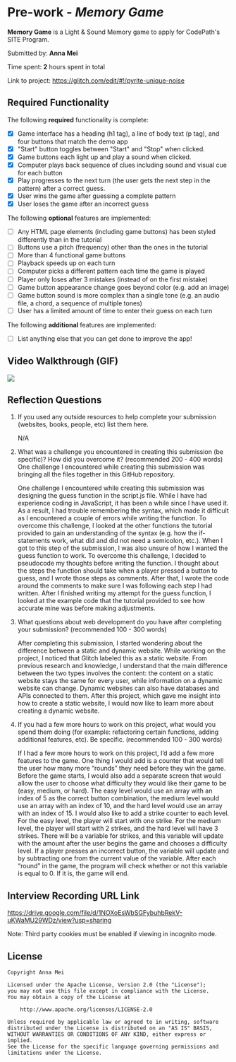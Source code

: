 # Pre-work - *Memory Game*

**Memory Game** is a Light & Sound Memory game to apply for CodePath's SITE Program. 

Submitted by: **Anna Mei**

Time spent: **2** hours spent in total

Link to project: https://glitch.com/edit/#!/pyrite-unique-noise

## Required Functionality

The following **required** functionality is complete:

* [X] Game interface has a heading (h1 tag), a line of body text (p tag), and four buttons that match the demo app
* [X] "Start" button toggles between "Start" and "Stop" when clicked. 
* [X] Game buttons each light up and play a sound when clicked. 
* [X] Computer plays back sequence of clues including sound and visual cue for each button
* [X] Play progresses to the next turn (the user gets the next step in the pattern) after a correct guess. 
* [X] User wins the game after guessing a complete pattern
* [X] User loses the game after an incorrect guess

The following **optional** features are implemented:

* [ ] Any HTML page elements (including game buttons) has been styled differently than in the tutorial
* [ ] Buttons use a pitch (frequency) other than the ones in the tutorial
* [ ] More than 4 functional game buttons
* [ ] Playback speeds up on each turn
* [ ] Computer picks a different pattern each time the game is played
* [ ] Player only loses after 3 mistakes (instead of on the first mistake)
* [ ] Game button appearance change goes beyond color (e.g. add an image)
* [ ] Game button sound is more complex than a single tone (e.g. an audio file, a chord, a sequence of multiple tones)
* [ ] User has a limited amount of time to enter their guess on each turn

The following **additional** features are implemented:

- [ ] List anything else that you can get done to improve the app!

## Video Walkthrough (GIF)

![](https://i.imgur.com/3d8pyJV.gif)

## Reflection Questions
1. If you used any outside resources to help complete your submission (websites, books, people, etc) list them here. 

    N/A



2. What was a challenge you encountered in creating this submission (be specific)? How did you overcome it? (recommended 200 - 400 words) 
One challenge I encountered while creating this submission was bringing all the files together in this GitHub repository. 

    One challenge I encountered while creating this submission was designing the guess function in the script.js file. While I have had experience coding in JavaScript, it has been a while since I have used it. As a result, I had trouble remembering the syntax, which made it difficult as I encountered a couple of errors while writing the function. To overcome this challenge, I looked at the other functions the tutorial provided to gain an understanding of the syntax (e.g. how the if-statements work, what did and did not need a semicolon, etc.). When I got to this step of the submission, I was also unsure of how I wanted the guess function to work. To overcome this challenge, I decided to pseudocode my thoughts before writing the function. I thought about the steps the function should take when a player pressed a button to guess, and I wrote those steps as comments. After that, I wrote the code around the comments to make sure I was following each step I had written. After I finished writing my attempt for the guess function, I looked at the example code that the tutorial provided to see how accurate mine was before making adjustments. 



3. What questions about web development do you have after completing your submission? (recommended 100 - 300 words) 

    After completing this submission, I started wondering about the difference between a static and dynamic website. While working on the project, I noticed that Glitch labeled this as a static website. From previous research and knowledge, I understand that the main difference between the two types involves the content: the content on a static website stays the same for every user, while information on a dynamic website can change. Dynamic websites can also have databases and APIs connected to them. After this project, which gave me insight into how to create a static website, I would now like to learn more about creating a dynamic website. 



4. If you had a few more hours to work on this project, what would you spend them doing (for example: refactoring certain functions, adding additional features, etc). Be specific. (recommended 100 - 300 words)
 
    If I had a few more hours to work on this project, I’d add a few more features to the game. One thing I would add is a counter that would tell the user how many more “rounds” they need before they win the game. Before the game starts, I would also add a separate screen that would allow the user to choose what difficulty they would like their game to be (easy, medium, or hard). The easy level would use an array with an index of 5 as the correct button combination, the medium level would use an array with an index of 10, and the hard level would use an array with an index of 15. I would also like to add a strike counter to each level. For the easy level, the player will start with one strike. For the medium level, the player will start with 2 strikes, and the hard level will have 3 strikes. There will be a variable for strikes, and this variable will update with the amount after the user begins the game and chooses a difficulty level. If a player presses an incorrect button, the variable will update and by subtracting one from the current value of the variable. After each “round” in the game, the program will check whether or not this variable is equal to 0. If it is, the game will end. 



## Interview Recording URL Link

https://drive.google.com/file/d/1NOXoEsWbSGFybuhbRekV-uKWaMU29WDz/view?usp=sharing


Note: Third party cookies must be enabled if viewing in incognito mode.


## License

    Copyright Anna Mei

    Licensed under the Apache License, Version 2.0 (the "License");
    you may not use this file except in compliance with the License.
    You may obtain a copy of the License at

        http://www.apache.org/licenses/LICENSE-2.0

    Unless required by applicable law or agreed to in writing, software
    distributed under the License is distributed on an "AS IS" BASIS,
    WITHOUT WARRANTIES OR CONDITIONS OF ANY KIND, either express or implied.
    See the License for the specific language governing permissions and
    limitations under the License.
